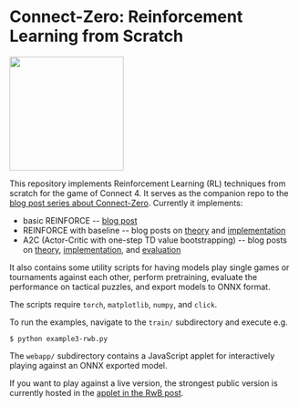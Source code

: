 # Connect-Zero: Reinforcement Learning from Scratch

<img src="https://c-f-h.github.io/post/connect-zero/screenshot.png" width="200">

This repository implements Reinforcement Learning (RL) techniques from
scratch for the game of Connect 4.
It serves as the companion repo to the [blog post series about
Connect-Zero](https://c-f-h.github.io/post/connect-zero/).
Currently it implements:

- basic REINFORCE -- [blog post](https://c-f-h.github.io/post/the-reinforce-algorithm/)
- REINFORCE with baseline --  blog posts on [theory](https://c-f-h.github.io/post/reinforce-with-baseline/) and [implementation](https://c-f-h.github.io/post/implementing-rwb/)
- A2C (Actor-Critic with one-step TD value bootstrapping) -- blog posts on
  [theory](https://c-f-h.github.io/post/actor-critic/),
  [implementation](https://c-f-h.github.io/post/implementing-a2c/), and
  [evaluation](https://c-f-h.github.io/post/evaluating-a2c/)

It also contains some utility scripts for having models play single
games or tournaments against each other, perform pretraining,
evaluate the performance on tactical puzzles, and export models to
ONNX format.

The scripts require ``torch``, ``matplotlib``, ``numpy``, and ``click``.

To run the examples, navigate to the ``train/`` subdirectory and
execute e.g.

    $ python example3-rwb.py

The ``webapp/`` subdirectory contains a JavaScript applet for
interactively playing against an ONNX exported model.

If you want to play against a live version, the strongest public
version is currently hosted in the
[applet in the RwB post](https://c-f-h.github.io/post/implementing-rwb/#up-for-a-game).
